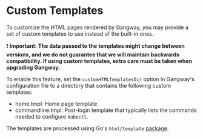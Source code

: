# Custom Templates

To customize the HTML pages rendered by Gangway, you may provide a set of custom templates to use instead of the built-in ones.

:exclamation: **Important: The data passed to the templates might change between versions, and we do not guarantee that we will maintain backwards compatibility. If using custom templates, extra care must be taken when upgrading Gangway.**

To enable this feature, set the `customHTMLTemplatesDir` option in Gangway's configuration file to a directory that contains the following custom templates:

* home.tmpl: Home page template.
* commandline.tmpl: Post-login template that typically lists the commands needed to configure `kubectl`.

The templates are processed using Go's `html/template` [package][0].

[0]: https://golang.org/pkg/html/template/
